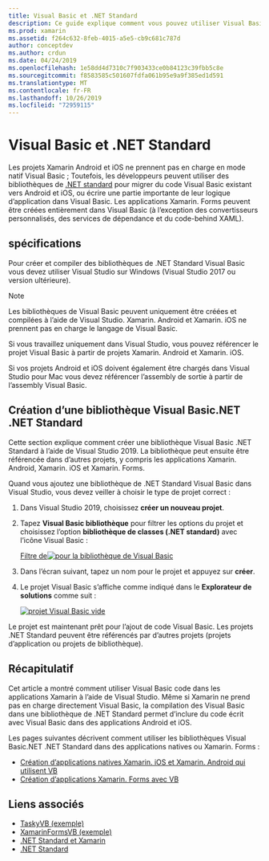 ```yaml
---
title: Visual Basic et .NET Standard
description: Ce guide explique comment vous pouvez utiliser Visual Basic pour écrire des projets .NET Standard qui peuvent être utilisés dans des solutions ciblant Xamarin. iOS et Xamarin. Android.
ms.prod: xamarin
ms.assetid: f264c632-8feb-4015-a5e5-cb9c681c787d
author: conceptdev
ms.author: crdun
ms.date: 04/24/2019
ms.openlocfilehash: 1e58dd4d7310c7f903433ce0b84123c39fbb5c8e
ms.sourcegitcommit: f8583585c501607fdfa061b95e9a9f385ed1d591
ms.translationtype: MT
ms.contentlocale: fr-FR
ms.lasthandoff: 10/26/2019
ms.locfileid: "72959115"
---
```

# <a name="visual-basic-and-net-standard"></a>Visual Basic et .NET Standard

Les projets Xamarin Android et iOS ne prennent pas en charge en mode natif Visual Basic ; Toutefois, les développeurs peuvent utiliser des bibliothèques de [.NET standard](~/cross-platform/app-fundamentals/net-standard.md) pour migrer du code Visual Basic existant vers Android et iOS, ou écrire une partie importante de leur logique d’application dans Visual Basic. Les applications Xamarin. Forms peuvent être créées entièrement dans Visual Basic (à l’exception des convertisseurs personnalisés, des services de dépendance et du code-behind XAML).

## <a name="requirements"></a>spécifications

Pour créer et compiler des bibliothèques de .NET Standard Visual Basic vous devez utiliser Visual Studio sur Windows (Visual Studio 2017 ou version ultérieure).

> [!NOTE]
> Les bibliothèques de Visual Basic peuvent uniquement être créées et compilées à l’aide de Visual Studio. Xamarin. Android et Xamarin. iOS ne prennent pas en charge le langage de Visual Basic.
>
> Si vous travaillez uniquement dans Visual Studio, vous pouvez référencer le projet Visual Basic à partir de projets Xamarin. Android et Xamarin. iOS.
>
> Si vos projets Android et iOS doivent également être chargés dans Visual Studio pour Mac vous devez référencer l’assembly de sortie à partir de l’assembly Visual Basic.

## <a name="creating-a-visual-basicnet-net-standard-library"></a>Création d’une bibliothèque Visual Basic.NET .NET Standard

Cette section explique comment créer une bibliothèque Visual Basic .NET Standard à l’aide de Visual Studio 2019.
La bibliothèque peut ensuite être référencée dans d’autres projets, y compris les applications Xamarin. Android, Xamarin. iOS et Xamarin. Forms.

Quand vous ajoutez une bibliothèque de .NET Standard Visual Basic dans Visual Studio, vous devez veiller à choisir le type de projet correct :

1. Dans Visual Studio 2019, choisissez **créer un nouveau projet**.

2. Tapez **Visual Basic bibliothèque** pour filtrer les options du projet et choisissez l’option **bibliothèque de classes (.NET standard)** avec l’icône Visual Basic :

    [Filtre de![pour la bibliothèque de Visual Basic](xamarin-forms-images/06-sml.png)](xamarin-forms-images/06.png#lightbox)

3. Dans l’écran suivant, tapez un nom pour le projet et appuyez sur **créer**.

4. Le projet Visual Basic s’affiche comme indiqué dans le **Explorateur de solutions** comme suit :

    [![projet Visual Basic vide](images/new-library-sml.png)](images/new-library.png#lightbox)

Le projet est maintenant prêt pour l’ajout de code Visual Basic. Les projets .NET Standard peuvent être référencés par d’autres projets (projets d’application ou projets de bibliothèque).

## <a name="summary"></a>Récapitulatif

Cet article a montré comment utiliser Visual Basic code dans les applications Xamarin à l’aide de Visual Studio. Même si Xamarin ne prend pas en charge directement Visual Basic, la compilation des Visual Basic dans une bibliothèque de .NET Standard permet d’inclure du code écrit avec Visual Basic dans des applications Android et iOS.

Les pages suivantes décrivent comment utiliser les bibliothèques Visual Basic.NET .NET Standard dans des applications natives ou Xamarin. Forms :

- [Création d’applications natives Xamarin. iOS et Xamarin. Android qui utilisent VB](native-apps.md)
- [Création d’applications Xamarin. Forms avec VB](xamarin-forms.md)

## <a name="related-links"></a>Liens associés

- [TaskyVB (exemple)](https://docs.microsoft.com/samples/xamarin/mobile-samples/visualbasic-taskyvb/)
- [XamarinFormsVB (exemple)](https://docs.microsoft.com/samples/xamarin/mobile-samples/visualbasic-xamarinformsvb/)
- [.NET Standard et Xamarin](~/cross-platform/app-fundamentals/net-standard.md)
- [.NET Standard](/dotnet/standard/net-standard/)
